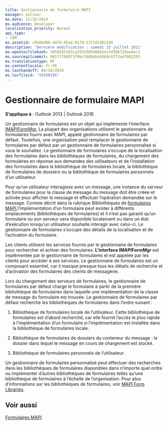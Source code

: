 ```yaml
---
title: Gestionnaire de formulaire MAPI
manager: soliver
ms.date: 11/16/2014
ms.audience: Developer
localization_priority: Normal
api_type:
- COM
ms.assetid: c0bbbd06-d47d-45ad-8179-2372d1d023d0
description: 'Derniére modification : samedi 23 juillet 2011'
ms.openlocfilehash: 3059183103ca2552505486b5ec54366729ae4ec3
ms.sourcegitcommit: 8657170d071f9bcf680aba50b9c07f2a4fb82283
ms.translationtype: MT
ms.contentlocale: fr-FR
ms.lasthandoff: 04/28/2019
ms.locfileid: "33430195"
---
```

# <a name="mapi-form-manager"></a>Gestionnaire de formulaire MAPI

  
  
**S’applique à** : Outlook 2013 | Outlook 2016 
  
Un gestionnaire de formulaires est un objet qui implémente l’interface [IMAPIFormMgr.](imapiformmgriunknown.md) La plupart des organisations utilisent le gestionnaire de formulaires fourni avec MAPI, appelé gestionnaire de formulaires par défaut. Toutefois, une organisation peut remplacer le gestionnaire de formulaires par défaut par un gestionnaire de formulaires personnalisé si vous le souhaitez. Le gestionnaire de formulaires s’occupe de la localisation des formulaires dans les bibliothèques de formulaires, du chargement des formulaires en réponse aux demandes des utilisateurs et de l’installation des formulaires dans la bibliothèque de formulaires locale, la bibliothèque de formulaires de dossiers ou la bibliothèque de formulaires personnels d’un utilisateur. 
  
Pour qu’un utilisateur interagisse avec un message, une instance du serveur de formulaires pour la classe de message du message doit être créée et activée pour afficher le message et effectuer l’opération demandée sur le message. Comme décrit dans la rubrique Bibliothèques de [formulaires MAPI,](mapi-form-libraries.md)l’implémentation d’un formulaire peut exister à différents emplacements (bibliothèques de formulaires) et il n’est pas garanti qu’un formulaire ou son serveur sera disponible localement ou dans un état d’exécution lorsqu’un utilisateur souhaite interagir avec celui-ci. Le gestionnaire de formulaires s’occupe des détails de la localisation et de l’activation du formulaire.
  
Les clients utilisent les services fournis par le gestionnaire de formulaires pour rechercher et activer des formulaires. **L’interface IMAPIFormMgr** est implémentée par le gestionnaire de formulaires et est appelée par les clients pour accéder à ses services. Le gestionnaire de formulaires est un composant essentiel, car il masque presque tous les détails de recherche et d’activation des formulaires des clients de messagerie. 
  
Lors du chargement des serveurs de formulaires, le gestionnaire de formulaires par défaut charge le formulaire à partir de la première bibliothèque de formulaires dans laquelle une implémentation de la classe de message du formulaire est trouvée. Le gestionnaire de formulaires par défaut recherche les bibliothèques de formulaires dans l’ordre suivant :
  
1. Bibliothèque de formulaires locale de l’utilisateur. Cette bibliothèque de formulaires est d’abord recherché, car elle fournit l’accès le plus rapide à l’implémentation d’un formulaire si l’implémentation est installée dans la bibliothèque de formulaires locale.
    
2. Bibliothèque de formulaires de dossiers du conteneur du message : le dossier dans lequel le message en cours de chargement est stocké.
    
3. Bibliothèque de formulaires personnels de l’utilisateur.
    
Un gestionnaire de formulaires personnalisé peut effectuer des recherches dans les bibliothèques de formulaires disponibles dans n’importe quel ordre ou implémenter d’autres bibliothèques de formulaires telles qu’une bibliothèque de formulaires à l’échelle de l’organisation. Pour plus d’informations sur les bibliothèques de formulaires, voir [MAPI Form Libraries](mapi-form-libraries.md). 
  
## <a name="see-also"></a>Voir aussi



[Formulaires MAPI](mapi-forms.md)

